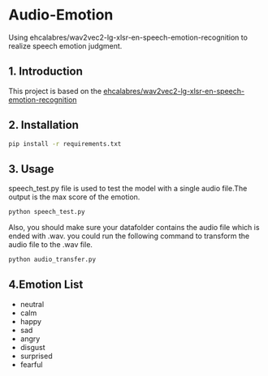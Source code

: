 # Audio-Emotion
Using ehcalabres/wav2vec2-lg-xlsr-en-speech-emotion-recognition to realize speech emotion judgment.


## 1. Introduction
This project is based on the [ehcalabres/wav2vec2-lg-xlsr-en-speech-emotion-recognition]( 
    https://huggingface.co/ehcalabres/wav2vec2-lg-xlsr-en-speech-emotion-recognition)

## 2. Installation
```bash
pip install -r requirements.txt
```

## 3. Usage
speech_test.py file is used to test the model with a single audio file.The output is the max score of the emotion.
```bash
python speech_test.py
```

Also, you should make sure your datafolder contains the audio file which is ended with .wav.
you could run the following command to transform the audio file to the .wav file.
```bash
python audio_transfer.py
```

## 4.Emotion List
- neutral
- calm
- happy
- sad
- angry
- disgust
- surprised
- fearful
